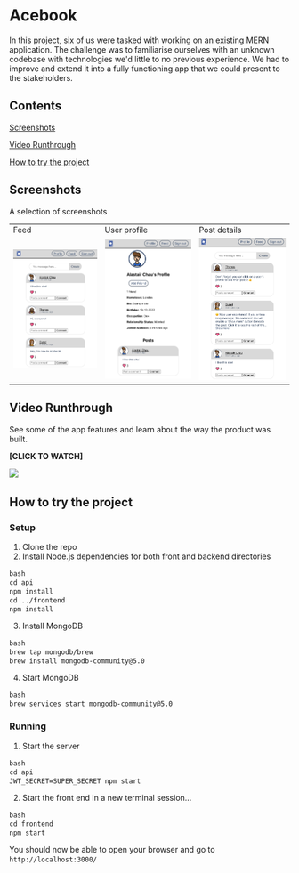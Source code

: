 # Acebook

In this project, six of us were tasked with working on an existing MERN application. The challenge was to familiarise ourselves with an unknown codebase with technologies we'd little to no previous experience. We had to improve and extend it into a fully functioning app that we could present to the stakeholders.

## Contents

[Screenshots](#screenshots)

[Video Runthrough](#video-runthrough)

[How to try the project](#how-to-try-the-project)

## Screenshots

A selection of screenshots

<table>
  <tr>
    <td>Feed</td>
     <td>User profile</td>
     <td>Post details</td>
  </tr>
  <tr>
    <td><img src="screenshots/screenshot_1.png" width=270></td>
    <td><img src="screenshots/screenshot_2.png" width=270></td>
    <td><img src="screenshots/screenshot_3.png" width=270></td>
  </tr>
 </table>

## Video Runthrough

See some of the app features and learn about the way the product was built.

**[CLICK TO WATCH]**

[<img src="https://i3.ytimg.com/vi/aNMJOOEB6TA/maxresdefault.jpg" width="80%">](https://youtu.be/aNMJOOEB6TA 'Acebook: Team Project in MERN')

## How to try the project

### Setup

1. Clone the repo
2. Install Node.js dependencies for both front and backend directories

```
bash
cd api
npm install
cd ../frontend
npm install
```

3. Install MongoDB

```
bash
brew tap mongodb/brew
brew install mongodb-community@5.0
```

4. Start MongoDB

```
bash
brew services start mongodb-community@5.0
```

### Running

1.  Start the server

```
bash
cd api
JWT_SECRET=SUPER_SECRET npm start
```

2.  Start the front end
    In a new terminal session...

```
bash
cd frontend
npm start
```

You should now be able to open your browser and go to `http://localhost:3000/`
